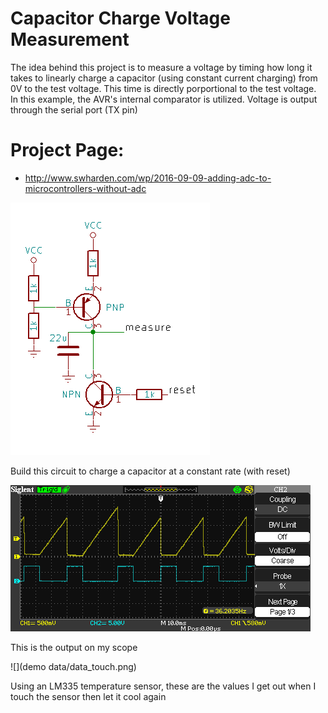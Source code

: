 # Capacitor Charge Voltage Measurement
The idea behind this project is to measure a voltage by timing how long it takes to linearly charge a capacitor (using constant current charging) from 0V to the test voltage. This time is directly porportional to the test voltage. In this example, the AVR's internal comparator is utilized. Voltage is output through the serial port (TX pin)

# Project Page:
* http://www.swharden.com/wp/2016-09-09-adding-adc-to-microcontrollers-without-adc

![](circuit.png)

Build this circuit to charge a capacitor at a constant rate (with reset)

![](scope.png)

This is the output on my scope

![](demo data/data_touch.png)

Using an LM335 temperature sensor, these are the values I get out when I touch the sensor then let it cool again
